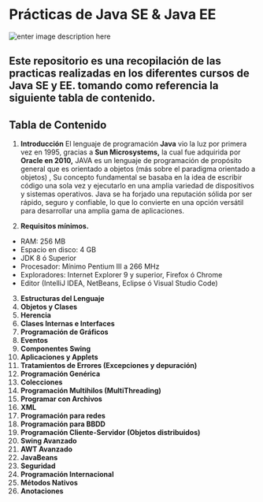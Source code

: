 # Prácticas de Java SE & Java EE

![enter image description here](https://tipsmake.com/data/images/how-to-open-run-the-jar-file-on-a-windows-computer-picture-1-z0RrYuWio.jpg)

## Este repositorio es una recopilación de las practicas realizadas en los diferentes cursos de Java SE y EE. tomando como referencia la siguiente tabla de contenido.


## Tabla de Contenido

1. **Introducción**
El lenguaje de programación **Java** vio la luz por primera vez en 1995, gracias a **Sun Microsystems,**  la cual fue adquirida por **Oracle en 2010,**  JAVA es un lenguaje de programación de propósito general que es orientado a objetos (más sobre el paradigma orientado a objetos) , Su concepto fundamental se basaba en la idea de escribir código una sola vez y ejecutarlo en una amplia variedad de dispositivos y sistemas operativos. Java se ha forjado una reputación sólida por ser rápido, seguro y confiable, lo que lo convierte en una opción versátil para desarrollar una amplia gama de aplicaciones.

2. **Requisitos mínimos.**
-   RAM: 256 MB
-   Espacio en disco: 4 GB
-   JDK 8 ó Superior
-   Procesador: Mínimo Pentium III a 266 MHz
-  Exploradores: Internet Explorer 9 y superior, Firefox ó Chrome
-  Editor (IntelliJ IDEA, NetBeans, Eclipse ó Visual Studio Code)

3. **Estructuras del Lenguaje**
4. **Objetos y Clases**
5. **Herencia**
6. **Clases Internas e Interfaces**
7. **Programación de Gráficos**
8. **Eventos**
9. **Componentes Swing**
10. **Aplicaciones y Applets**
11. **Tratamientos de Errores (Excepciones y depuración)**
12. **Programación Genérica**
13. **Colecciones**
14. **Programación Multihilos (MultiThreading)**
15. **Programar con Archivos**
16. **XML**
17. **Programación para redes**
18. **Programación para BBDD**
19. **Programación Cliente-Servidor (Objetos distribuidos)**
20. **Swing Avanzado**
21. **AWT Avanzado**
22. **JavaBeans**
23. **Seguridad**
24. **Programación Internacional**
25. **Métodos Nativos**
26. **Anotaciones**